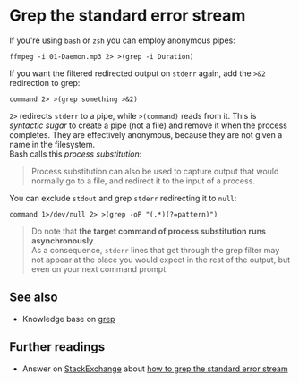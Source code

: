 # Grep the standard error stream

If you're using `bash` or `zsh` you can employ anonymous pipes:

```shell
ffmpeg -i 01-Daemon.mp3 2> >(grep -i Duration)
```

If you want the filtered redirected output on `stderr` again, add the `>&2` redirection to grep:

```shell
command 2> >(grep something >&2)
```

`2>` redirects `stderr` to a pipe, while `>(command)` reads from it. This is _syntactic sugar_ to create a pipe (not a file) and remove it when the process completes. They are effectively anonymous, because they are not given a name in the filesystem.  
Bash calls this _process substitution_:

> Process substitution can also be used to capture output that would normally go to a file, and redirect it to the input of a process.

You can exclude `stdout` and grep `stderr` redirecting it to `null`:

```shell
command 1>/dev/null 2> >(grep -oP "(.*)(?=pattern)")
```

> Do note that **the target command of process substitution runs asynchronously**.  
> As a consequence, `stderr` lines that get through the grep filter may not appear at the place you would expect in the rest of the output, but even on your next command prompt.

## See also

- Knowledge base on [grep]

## Further readings

- Answer on [StackExchange] about [how to grep the standard error stream]

[grep]: grep.md

[stackexchange]: https://unix.stackexchange.com

[how to grep the standard error stream]: https://unix.stackexchange.com/questions/3514/how-to-grep-standard-error-stream-stderr/#3657
